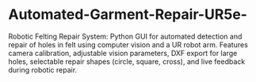 # Automated-Garment-Repair-UR5e-
Robotic Felting Repair System: Python GUI for automated detection and repair of holes in felt using computer vision and a UR robot arm. Features camera calibration, adjustable vision parameters, DXF export for large holes, selectable repair shapes (circle, square, cross), and live feedback during robotic repair.
